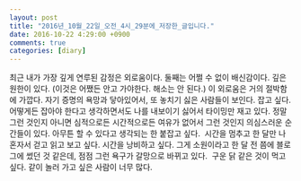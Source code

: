 ```yaml
---
layout: post
title: "2016년_10월_22일_오전_4시_29분에_저장한_글입니다."
date: 2016-10-22 4:29:00 +0900
comments: true 
categories: [diary] 
---
```

최근 내가 가장 깊게 연루된 감정은 외로움이다. 둘째는 어쩔 수 없이 배신감이다. 깊은 원한이 있다. (이것은 어쨌든 안고 가야한다. 해소는 안 된다.)
이 외로움은 거의 절박함에 가깝다. 자기 증명의 욕망과 닿아있어서, 또 놓치기 싫은 사람들이 보인다. 잡고 싶다. 어떻게든 잡아야 한다고 생각하면서도 나를 내보이기 싫어서 타이밍만 재고 있다. 정말 그런 것인지 아니면 심적으로든 시간적으로든 여유가 없어서 그런 것인지 의심스러운 순간들이 있다. 아무튼 할 수 있다고 생각되는 한 붙잡고 싶다. 
시간을 멈추고 한 달만 나 혼자서 걷고 읽고 보고 싶다. 시간을 낭비하고 싶다. 그게 소원이라고 한 달 전 쯤에 블로그에 썼던 것 같은데, 점점 그런 욕구가 갈망으로 바뀌고 있다. 
구운 닭 같은 것이 먹고 싶다. 같이 놀러 가고 싶은 사람이 너무 많다. 

